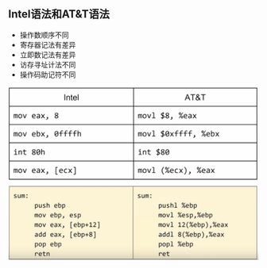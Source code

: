 ## Intel语法和AT&T语法

- 操作数顺序不同
- 寄存器记法有差异
- 立即数记法有差异
- 访存寻址计法不同
- 操作码助记符不同

![](pic/intel_and_at&t.png)